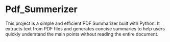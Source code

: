 # Pdf_Summerizer
This project is a simple and efficient PDF Summarizer built with Python. It extracts text from PDF files and generates concise summaries to help users quickly understand the main points without reading the entire document.

